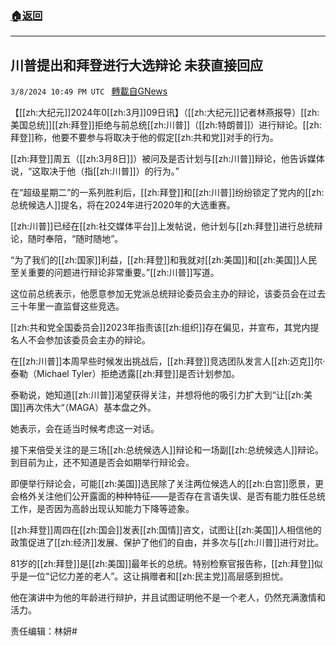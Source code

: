 ###  [:house:返回](README.md)
---


## 川普提出和拜登进行大选辩论 未获直接回应
`3/8/2024 10:49 PM UTC ` [轉載自GNews](https://gnews.org/articles/2378530)

【[[zh:大纪元]]2024年0[[zh:3月]]09日讯】（[[zh:大纪元]]记者林燕报导）[[zh:美国总统]][[zh:拜登]]拒绝与前总统[[zh:川普]]（[[zh:特朗普]]）进行辩论。[[zh:拜登]]称，他要不要参与将取决于他的假定[[zh:共和党]]对手的行为。

[[zh:拜登]]周五（[[zh:3月8日]]）被问及是否计划与[[zh:川普]]辩论，他告诉媒体说，“这取决于他（指[[zh:川普]]）的行为。”

在“超级星期二”的一系列胜利后，[[zh:拜登]]和[[zh:川普]]纷纷锁定了党内的[[zh:总统候选人]]提名，将在2024年进行2020年的大选重赛。

[[zh:川普]]已经在[[zh:社交媒体平台]]上发帖说，他计划与[[zh:拜登]]进行总统辩论，随时奉陪，“随时随地”。

“为了我们的[[zh:国家]]利益，[[zh:拜登]]和我就对[[zh:美国]]和[[zh:美国]]人民至关重要的问题进行辩论非常重要。”[[zh:川普]]写道。

这位前总统表示，他愿意参加无党派总统辩论委员会主办的辩论，该委员会在过去三十年里一直监督这些竞选。

[[zh:共和党全国委员会]]2023年指责该[[zh:组织]]存在偏见，并宣布，其党内提名人不会参加该委员会主办的辩论。

在[[zh:川普]]本周早些时候发出挑战后，[[zh:拜登]]竞选团队发言人[[zh:迈克]]尔‧泰勒（Michael Tyler）拒绝透露[[zh:拜登]]是否计划参加。

泰勒说，她知道[[zh:川普]]渴望获得关注，并想将他的吸引力扩大到“让[[zh:美国]]再次伟大“（MAGA）基本盘之外。

她表示，会在适当时候考虑这一对话。

接下来倍受关注的是三场[[zh:总统候选人]]辩论和一场副[[zh:总统候选人]]辩论。到目前为止，还不知道是否会如期举行辩论会。

即便举行辩论会，可能[[zh:美国]]选民除了关注两位候选人的[[zh:白宫]]愿景，更会格外关注他们公开露面的种种特征——是否存在言语失误、是否有能力胜任总统工作，是否因为高龄出现认知能力下降等迹象。

[[zh:拜登]]周四在[[zh:国会]]发表[[zh:国情]]咨文，试图让[[zh:美国]]人相信他的政策促进了[[zh:经济]]发展、保护了他们的自由，并多次与[[zh:川普]]进行对比。

81岁的[[zh:拜登]]是[[zh:美国]]最年长的总统。特别检察官报告称，[[zh:拜登]]似乎是一位“记忆力差的老人”。这让捐赠者和[[zh:民主党]]高层感到担忧。

他在演讲中为他的年龄进行辩护，并且试图证明他不是一个老人，仍然充满激情和活力。

责任编辑：林妍#
